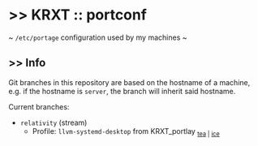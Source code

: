 # >> KRXT :: portconf
~ `/etc/portage` configuration used by my machines ~

## >> Info
Git branches in this repository are based on the hostname of a machine, e.g. if the hostname is `server`, the branch will inherit said hostname.

Current branches:
- `relativity` (stream)
    - Profile: `llvm-systemd-desktop` from KRXT_portlay <sub>[tea](https:///tea.krxt.dev/kir68k/KRXT_portlay) | [ice](https://codeberg.org/kir68k/KRXT_portlay)</sub>
